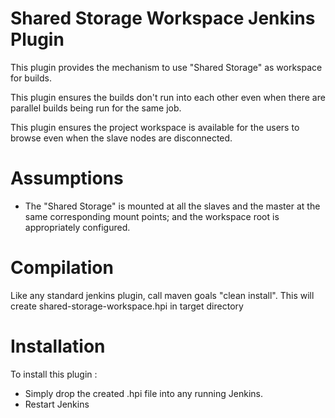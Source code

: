 Shared Storage Workspace Jenkins Plugin
======
This plugin provides the mechanism to use "Shared Storage" as workspace for builds.

This plugin ensures the builds don't run into each other even when there are parallel builds being run for the same job.

This plugin ensures the project workspace is available for the users to browse even when the slave nodes are disconnected.

Assumptions
============
+ The "Shared Storage" is mounted at all the slaves and the master at the same corresponding mount points; and the workspace root is appropriately configured.

Compilation
============
Like any standard jenkins plugin, call maven goals "clean install". This will create shared-storage-workspace.hpi in target directory

Installation
============
To install this plugin :
+ Simply drop the created .hpi file into any running Jenkins.
+ Restart Jenkins

